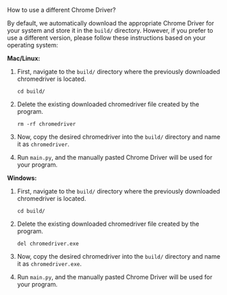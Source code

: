 How to use a different Chrome Driver?

By default, we automatically download the appropriate Chrome Driver for your system and store it in the `build/` directory. However, if you prefer to use a different version, please follow these instructions based on your operating system:

**Mac/Linux:**
1. First, navigate to the `build/` directory where the previously downloaded chromedriver is located.
   ```
   cd build/
   ```

2. Delete the existing downloaded chromedriver file created by the program.
   ```
   rm -rf chromedriver
   ```

3. Now, copy the desired chromedriver into the `build/` directory and name it as `chromedriver`.

4. Run `main.py`, and the manually pasted Chrome Driver will be used for your program.

**Windows:**
1. First, navigate to the `build/` directory where the previously downloaded chromedriver is located.
   ```
   cd build/
   ```

2. Delete the existing downloaded chromedriver file created by the program.
   ```
   del chromedriver.exe
   ```

3. Now, copy the desired chromedriver into the `build/` directory and name it as `chromedriver.exe`.

4. Run `main.py`, and the manually pasted Chrome Driver will be used for your program.
